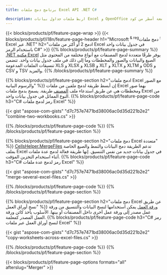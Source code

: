 ```yaml
---
title: برنامج دمج ملفات Excel API .NET C#

description: اربط ملفات جداول بيانات Excel و OpenOffice ببضعة أسطر من كود C#.
---
```

{{< blocks/products/pf/feature-page-wrap >}}
{{< blocks/products/pf/i18n/feature-page-header h1="Microsoft <sup> & reg؛ </sup> دمج ملفات Excel عبر .NET" h2="ادمج 2 أو أكثر من ملفات Excel في جدول بيانات واحد باستخدام الرمز C#" >}}
{{% blocks/products/pf/feature-page-summary %}}
[.NET مكتبة Excel](/cells/net/) يوفر طرقًا متعددة لدمج المصنفات مع أنواع مختلفة من المحتوى مثل الصيغ والبيانات والصور والمخططات وما إلى ذلك في ملف جدول بيانات واحد. تتضمن تنسيقات الملفات المدعومة XLS و XLSX و XLSB و XLT و XLTX و XLTM و ODS و CSV و TSV والمزيد.
{{% /blocks/products/pf/feature-page-summary %}}

{{% blocks/products/pf/feature-page-section h2="ادمج ملفات Excel مع الصور والرسوم البيانية" %}}
إن أبسط طريقة لدمج ملفين من ملفات Excel بهما صور ومخططات هي عن طريق استدعاء ملف [المصنف](https://reference.aspose.com/cells/net/aspose.cells/workbook/methods/combine) طريقة. يسمح بدمج ملفات Excel من النوع المماثل في جدول بيانات واحد.
{{% blocks/products/pf/feature-page-code h3="C# رمز لدمج ملفات Excel" %}}

{{< gist "aspose-com-gists" "d7c757e7471bd38006ac0d35d221b2e2" "combine-two-workbooks.cs" >}}

{{% /blocks/products/pf/feature-page-code %}}
{{% /blocks/products/pf/feature-page-section %}}

{{% blocks/products/pf/feature-page-section h2="دمج ملفات Excel متعددة" %}}
[CellsHelper.MergeFiles](https://reference.aspose.com/cells/net/aspose.cells/cellshelper/methods/mergefiles) تدعم الطريقة دمج البيانات والنمط والصيغ الخاصة بملف Excel في جدول بيانات جديد من نفس التنسيق. إنها طريقة فعالة لدمج عدة ملفات أثناء استخدام التخزين المؤقت. 
{{% blocks/products/pf/feature-page-code h3="C# رمز لدمج عدة ملفات Excel" %}}

{{< gist "aspose-com-gists" "d7c757e7471bd38006ac0d35d221b2e2" "merge-several-excel-files.cs" >}}

{{% /blocks/products/pf/feature-page-code %}}
{{% /blocks/products/pf/feature-page-section %}}

{{% blocks/products/pf/feature-page-section h2="دمج ملفات Excel عن طريق نسخ أوراق العمل" %}}
[ورقة العمل](https://reference.aspose.com/cells/net/aspose.cells/worksheet/methods/copy/index) يمكن استخدامها لنسخ البيانات والتنسيق من ورقة عمل مصدر إلى ورقة عمل أخرى داخل المصنفات أو بينها. الأسلوب يأخذ كائن ورقة العمل المصدر كمعلمة.
{{% blocks/products/pf/feature-page-code h3="C# رمز لنسخ أوراق العمل عبر ملفات Excel" %}}

{{< gist "aspose-com-gists" "d7c757e7471bd38006ac0d35d221b2e2" "copy-worksheets-across-excel-files.cs" >}}

{{% /blocks/products/pf/feature-page-code %}}
{{% /blocks/products/pf/feature-page-section %}}

{{< blocks/products/pf/feature-page-options formats="all" afterslug="Merger" >}}
